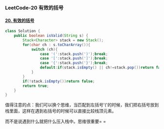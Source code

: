 ### LeetCode-20 有效的括号

#### [20. 有效的括号](https://leetcode-cn.com/problems/valid-parentheses/)

```java
class Solution {
    public boolean isValid(String s) {
        Stack<Character> stack = new Stack();
        for(char ch : s.toCharArray()){
            switch (ch){
                case '(':stack.push(')');break;
                case '[':stack.push(']');break;
                case '{':stack.push('}');break;
                default:if(stack.isEmpty() || ch!=stack.pop())return false;
            }
        }
        if(!stack.isEmpty())return false;
        return true;
    }
}
```

值得注意的点：我们可以换个思维，当匹配到左括号'('的时候，我们把右括号放到栈里面，这样在遇到右括号的时候可以直接比较栈顶元素。

而不是说遇到什么就把什么压入栈中。思维很重要= =